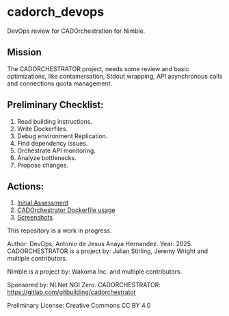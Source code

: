 # cadorch_devops
DevOps review for CADOrchestration for Nimble.

## Mission

The CADORCHESTRATOR project, needs some review and basic optimizations, like containersation, Stdout wrapping, API asynchronous calls and connections quota management.

## Preliminary Checklist:

1. Read building instructions.
2. Write Dockerfiles.
3. Debug environment Replication.
4. Find dependency issues.
5. Orchestrate API monitoring.
6. Analyze bottlenecks.
7. Propose changes.

## Actions:

1. [Initial Assessment](https://github.com/kny5/cadorch_devops/blob/main/docs/initial_review.md)  
2. [CADOrchestrator Dockerfile usage](https://github.com/kny5/cadorch_devops/blob/main/docker/usage.md)
3. [Screenshots](https://github.com/kny5/cadorch_devops/blob/main/docs)  

This repository is a work in progress.

Author: DevOps, Antonio de Jesus Anaya Hernandez.
Year: 2025.
CADORCHESTRATOR is a project by:
Julian Stirling, Jeremy Wright and multiple contributors.

Nimble is a project by:
Wakoma Inc. and multiple contributors.

Sponsored by: NLNet NGI Zero.
CADORCHESTRATOR:
https://gitlab.com/gitbuilding/cadorchestrator

Preliminary License: Creative Commons CC BY 4.0
